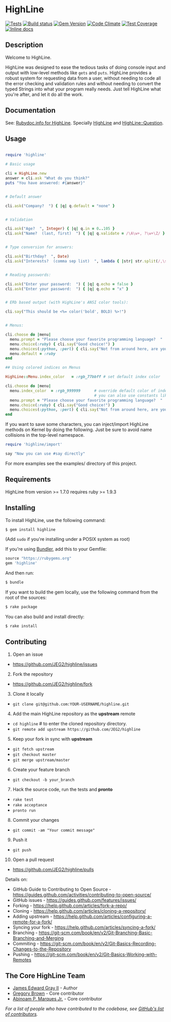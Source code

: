 HighLine
========

[![Tests](https://github.com/JEG2/highline/actions/workflows/ci.yml/badge.svg)](https://github.com/JEG2/highline/actions/workflows/ci.yml)
[![Build status](https://ci.appveyor.com/api/projects/status/4p05fijpah77d28x/branch/master?svg=true)](https://ci.appveyor.com/project/JEG2/highline/branch/master)
[![Gem Version](https://badge.fury.io/rb/highline.svg)](https://badge.fury.io/rb/highline)
[![Code Climate](https://codeclimate.com/github/JEG2/highline/badges/gpa.svg)](https://codeclimate.com/github/JEG2/highline)
[![Test Coverage](https://codeclimate.com/github/JEG2/highline/badges/coverage.svg)](https://codeclimate.com/github/JEG2/highline/coverage)
[![Inline docs](http://inch-ci.org/github/JEG2/highline.svg?branch=master)](http://inch-ci.org/github/JEG2/highline)

Description
-----------

Welcome to HighLine.

HighLine was designed to ease the tedious tasks of doing console input and
output with low-level methods like ```gets``` and ```puts```. HighLine provides a
robust system for requesting data from a user, without needing to code all the
error checking and validation rules and without needing to convert the typed
Strings into what your program really needs.  Just tell HighLine what you're
after, and let it do all the work.

Documentation
-------------

See: [Rubydoc.info for HighLine](http://www.rubydoc.info/github/JEG2/highline/master).
Specially [HighLine](http://www.rubydoc.info/github/JEG2/highline/master/HighLine) and [HighLine::Question](http://www.rubydoc.info/github/JEG2/highline/master/HighLine/Question).

Usage
-----

```ruby

require 'highline'

# Basic usage

cli = HighLine.new
answer = cli.ask "What do you think?"
puts "You have answered: #{answer}"


# Default answer

cli.ask("Company?  ") { |q| q.default = "none" }


# Validation

cli.ask("Age?  ", Integer) { |q| q.in = 0..105 }
cli.ask("Name?  (last, first)  ") { |q| q.validate = /\A\w+, ?\w+\Z/ }


# Type conversion for answers:

cli.ask("Birthday?  ", Date)
cli.ask("Interests?  (comma sep list)  ", lambda { |str| str.split(/,\s*/) })


# Reading passwords:

cli.ask("Enter your password:  ") { |q| q.echo = false }
cli.ask("Enter your password:  ") { |q| q.echo = "x" }


# ERb based output (with HighLine's ANSI color tools):

cli.say("This should be <%= color('bold', BOLD) %>!")


# Menus:

cli.choose do |menu|
  menu.prompt = "Please choose your favorite programming language?  "
  menu.choice(:ruby) { cli.say("Good choice!") }
  menu.choices(:python, :perl) { cli.say("Not from around here, are you?") }
  menu.default = :ruby
end

## Using colored indices on Menus

HighLine::Menu.index_color   = :rgb_77bbff # set default index color

cli.choose do |menu|
  menu.index_color  = :rgb_999999      # override default color of index
                                       # you can also use constants like :blue
  menu.prompt = "Please choose your favorite programming language?  "
  menu.choice(:ruby) { cli.say("Good choice!") }
  menu.choices(:python, :perl) { cli.say("Not from around here, are you?") }
end
```

If you want to save some characters, you can inject/import HighLine methods on Kernel by doing the following. Just be sure to avoid name collisions in the top-level namespace.


```ruby
require 'highline/import'

say "Now you can use #say directly"
```

For more examples see the examples/ directory of this project.

Requirements
------------

HighLine from version >= 1.7.0 requires ruby >= 1.9.3

Installing
----------

To install HighLine, use the following command:

```sh
$ gem install highline
```

(Add `sudo` if you're installing under a POSIX system as root)

If you're using [Bundler](http://bundler.io/), add this to your Gemfile:

```ruby
source "https://rubygems.org"
gem 'highline'
```

And then run:

```sh
$ bundle
```

If you want to build the gem locally, use the following command from the root of the sources:

```sh
$ rake package
```

You can also build and install directly:

```sh
$ rake install
```

Contributing
------------

1. Open an issue
  - https://github.com/JEG2/highline/issues

2. Fork the repository
  - https://github.com/JEG2/highline/fork

3. Clone it locally
  - ```git clone git@github.com:YOUR-USERNAME/highline.git```

4. Add the main HighLine repository as the __upstream__ remote
  - ```cd highline``` # to enter the cloned repository directory.
  - ```git remote add upstream https://github.com/JEG2/highline```

5. Keep your fork in sync with __upstream__
  - ```git fetch upstream```
  - ```git checkout master```
  - ```git merge upstream/master```

6. Create your feature branch
  - ```git checkout -b your_branch```

7. Hack the source code, run the tests and __pronto__
  - ```rake test```
  - ```rake acceptance```
  - ```pronto run```

8. Commit your changes
  - ```git commit -am "Your commit message"```

9. Push it
  - ```git push```

10. Open a pull request
  - https://github.com/JEG2/highline/pulls

Details on:

* GitHub Guide to Contributing to Open Source - https://guides.github.com/activities/contributing-to-open-source/
* GitHub issues - https://guides.github.com/features/issues/
* Forking - https://help.github.com/articles/fork-a-repo/
* Cloning - https://help.github.com/articles/cloning-a-repository/
* Adding upstream - https://help.github.com/articles/configuring-a-remote-for-a-fork/
* Syncing your fork - https://help.github.com/articles/syncing-a-fork/
* Branching - https://git-scm.com/book/en/v2/Git-Branching-Basic-Branching-and-Merging
* Commiting - https://git-scm.com/book/en/v2/Git-Basics-Recording-Changes-to-the-Repository
* Pushing - https://git-scm.com/book/en/v2/Git-Basics-Working-with-Remotes

The Core HighLine Team
----------------------

* [James Edward Gray II](https://github.com/JEG2) - Author
* [Gregory Brown](https://github.com/practicingruby) - Core contributor
* [Abinoam P. Marques Jr.](https://github.com/abinoam) - Core contributor

_For a list of people who have contributed to the codebase, see [GitHub's list of contributors](https://github.com/JEG2/highline/contributors)._
